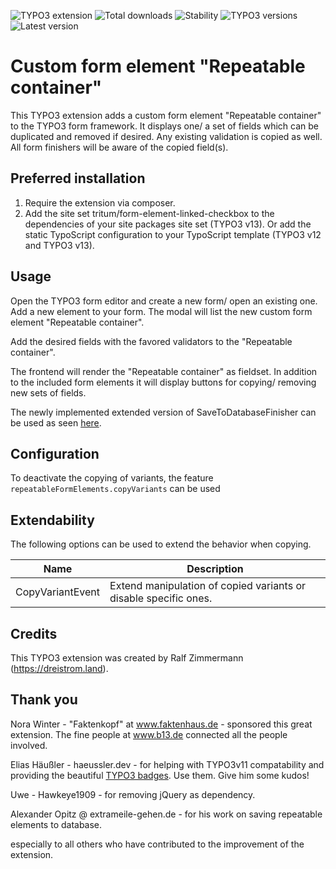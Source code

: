 <!-- Generated with 🧡 at typo3-badges.dev -->
![TYPO3 extension](https://typo3-badges.dev/badge/repeatable_form_elements/extension/shields.svg)
![Total downloads](https://typo3-badges.dev/badge/repeatable_form_elements/downloads/shields.svg)
![Stability](https://typo3-badges.dev/badge/repeatable_form_elements/stability/shields.svg)
![TYPO3 versions](https://typo3-badges.dev/badge/repeatable_form_elements/typo3/shields.svg)
![Latest version](https://typo3-badges.dev/badge/repeatable_form_elements/version/shields.svg)

# Custom form element "Repeatable container"

This TYPO3 extension adds a custom form element "Repeatable container" to the
TYPO3 form framework. It displays one/ a set of fields which can be duplicated
and removed if desired. Any existing validation is copied as well. All form
finishers will be aware of the copied field(s).

## Preferred installation

1. Require the extension via composer.
2. Add the site set tritum/form-element-linked-checkbox to the dependencies of 
   your site packages site set (TYPO3 v13). Or add the static TypoScript 
   configuration to your TypoScript template (TYPO3 v12 and TYPO3 v13).

## Usage

Open the TYPO3 form editor and create a new form/ open an existing one. Add a
new element to your form. The modal will list the new custom form element
"Repeatable container".

Add the desired fields with the favored validators to the "Repeatable container".

The frontend will render the "Repeatable container" as fieldset. In addition to the
included form elements it will display buttons for copying/ removing new sets of fields.

The newly implemented extended version of SaveToDatabaseFinisher can be used as seen [here](Resources/Private/ExampleFormDefinitions/extended-save-to-database-finisher.form.yaml).

## Configuration

To deactivate the copying of variants, the feature `repeatableFormElements.copyVariants` can be used

## Extendability

The following options can be used to extend the behavior when copying.

| Name             | Description                                                      |
|------------------|------------------------------------------------------------------|
| CopyVariantEvent | Extend manipulation of copied variants or disable specific ones. |

## Credits

This TYPO3 extension was created by Ralf Zimmermann (https://dreistrom.land).

## Thank you

Nora Winter - "Faktenkopf" at www.faktenhaus.de - sponsored this great extension.
The fine people at www.b13.de connected all the people involved.

Elias Häußler - haeussler.dev - for helping with TYPO3v11 compatability and providing
the beautiful [TYPO3 badges](https://typo3-badges.dev). Use them. Give him some kudos!

Uwe - Hawkeye1909 - for removing jQuery as dependency.

Alexander Opitz @ extrameile-gehen.de - for his work on saving repeatable elements to database.


especially to all others who have contributed to the improvement of the extension.
